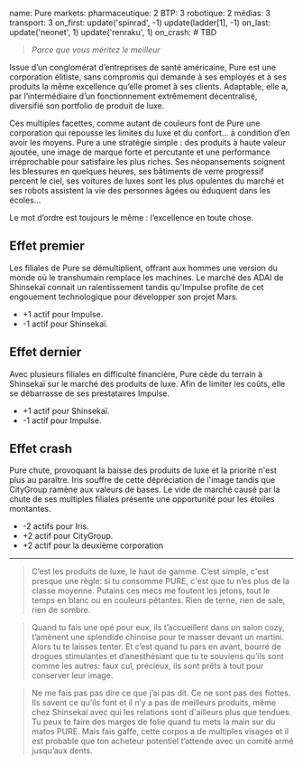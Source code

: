 name: Pure
markets:
    pharmaceutique: 2
    BTP: 3
    robotique: 2
    médias: 3
    transport: 3
on_first:
    update('spinrad', -1)
    update(ladder[1], -1)
on_last:
    update('neonet', 1)
    update('renraku', 1)
on_crash:
    # TBD

> *Parce que vous méritez le meilleur*

Issue d’un conglomérat d’entreprises de santé américaine, Pure est une corporation élitiste, sans compromis qui demande à ses employés et à ses produits la même excellence qu’elle promet à ses clients. Adaptable, elle a, par l’intermédiaire d’un fonctionnement extrêmement décentralisé, diversifié son portfolio de produit de luxe. 

Ces multiples facettes, comme autant de couleurs font de Pure une corporation qui repousse les limites du luxe et du confort… à condition d’en avoir les moyens. Pure a une stratégie simple : des produits à haute valeur ajoutée, une image de marque forte et percutante et une performance irréprochable pour satisfaire les plus riches. Ses néopansements soignent les blessures en quelques heures, ses bâtiments de verre progressif percent le ciel, ses voitures de luxes sont les plus opulentes du marché et ses robots assistent la vie des personnes âgées ou éduquent dans les écoles… 

Le mot d’ordre est toujours le même : l’excellence en toute chose.

## Effet premier
Les filiales de Pure se démultiplient, offrant aux hommes une version du monde où le transhumain remplace les machines. Le marché des ADAI de Shinsekaï connait un ralentissement tandis qu'Impulse profite de cet engouement technologique pour développer son projet Mars.

* +1 actif pour Impulse.
* -1 actif pour Shinsekaï.

## Effet dernier
Avec plusieurs filiales en difficulté financière, Pure cède du terrain à Shinsekaï sur le marché des produits de luxe. Afin de limiter les coûts, elle se débarrasse de ses prestataires Impulse.

* +1 actif pour Shinsekaï.
* -1 actif pour Impulse.

## Effet crash
Pure chute, provoquant la baisse des produits de luxe et la priorité n'est plus au paraître. Iris souffre de cette dépréciation de l'image tandis que CityGroup ramène aux valeurs de bases. Le vide de marché causé par la chute de ses multiples filiales présente une opportunité pour les étoiles montantes.

* -2 actifs pour Iris.
* +2 actif pour CityGroup.
* +2 actif pour la deuxième corporation

---

>C’est les produits de luxe, le haut de gamme. C’est simple, c'est presque une règle: si tu consomme PURE, c'est que tu n’es plus de la classe moyenne. Putains ces mecs me foutent les jetons, tout le temps en blanc ou en couleurs pétantes. Rien de terne, rien de sale, rien de sombre. 

>Quand tu fais une opé pour eux, ils t’accueillent dans un salon cozy, t’amènent une splendide chinoise pour te masser devant un martini. Alors tu te laisses tenter. Et c’est quand tu pars en avant, bourré de drogues stimulantes et d’anesthésiant que tu te souviens qu’ils sont comme les autres: faux cul, précieux, ils sont prêts à tout pour conserver leur image.

>Ne me fais pas pas dire ce que j’ai pas dit. Ce ne sont pas des fiottes. Ils savent ce qu’ils font et il n’y a pas de meilleurs produits, même chez Shinsekaï avec qui les relations sont d'ailleurs plus que tendues. Tu peux te faire des marges de folie quand tu mets la main sur du matos PURE. Mais fais gaffe, cette corpos a de multiples visages et il est probable que ton acheteur potentiel t’attende avec un comité armé jusqu’aux dents.
